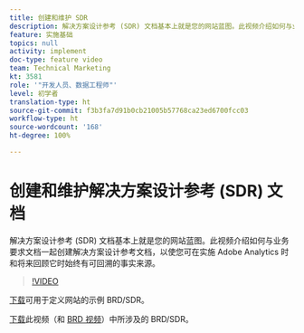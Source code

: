```yaml
---
title: 创建和维护 SDR
description: 解决方案设计参考 (SDR) 文档基本上就是您的网站蓝图。此视频介绍如何与业务要求文档一起创建解决方案设计参考文档，以使您可在实施 Adobe Analytics 时和将来回顾它时始终有可回溯的事实来源。
feature: 实施基础
topics: null
activity: implement
doc-type: feature video
team: Technical Marketing
kt: 3581
role: '"开发人员、数据工程师"'
level: 初学者
translation-type: ht
source-git-commit: f3b3fa7d91b0cb21005b57768ca23ed6700fcc03
workflow-type: ht
source-wordcount: '168'
ht-degree: 100%

---
```



# 创建和维护解决方案设计参考 (SDR) 文档

解决方案设计参考 (SDR) 文档基本上就是您的网站蓝图。此视频介绍如何与业务要求文档一起创建解决方案设计参考文档，以使您可在实施 Adobe Analytics 时和将来回顾它时始终有可回溯的事实来源。

>[!VIDEO](https://video.tv.adobe.com/v/28754/?quality=12)

[下载](https://analytics.enablementadobe.com/files/brd-sdr-sample-template.xlsx)可用于定义网站的示例 BRD/SDR。

[下载](https://analytics.enablementadobe.com/files/geometrixx-clothiers-brd-sdr.xlsx)此视频（和 [BRD 视频](creating-a-business-requirements-document.md)）中所涉及的 BRD/SDR。
